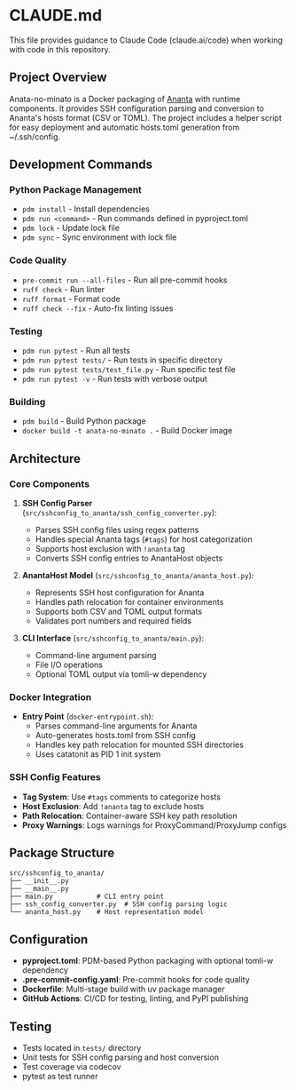 # CLAUDE.md

This file provides guidance to Claude Code (claude.ai/code) when working with code in this repository.

## Project Overview

Anata-no-minato is a Docker packaging of [Ananta](https://github.com/cwt/ananta) with runtime components. It provides SSH configuration parsing and conversion to Ananta's hosts format (CSV or TOML). The project includes a helper script for easy deployment and automatic hosts.toml generation from ~/.ssh/config.

## Development Commands

### Python Package Management
- `pdm install` - Install dependencies
- `pdm run <command>` - Run commands defined in pyproject.toml
- `pdm lock` - Update lock file
- `pdm sync` - Sync environment with lock file

### Code Quality
- `pre-commit run --all-files` - Run all pre-commit hooks
- `ruff check` - Run linter
- `ruff format` - Format code
- `ruff check --fix` - Auto-fix linting issues

### Testing
- `pdm run pytest` - Run all tests
- `pdm run pytest tests/` - Run tests in specific directory
- `pdm run pytest tests/test_file.py` - Run specific test file
- `pdm run pytest -v` - Run tests with verbose output

### Building
- `pdm build` - Build Python package
- `docker build -t anata-no-minato .` - Build Docker image

## Architecture

### Core Components
1. **SSH Config Parser** (`src/sshconfig_to_ananta/ssh_config_converter.py`):
   - Parses SSH config files using regex patterns
   - Handles special Ananta tags (`#tags`) for host categorization
   - Supports host exclusion with `!ananta` tag
   - Converts SSH config entries to AnantaHost objects

2. **AnantaHost Model** (`src/sshconfig_to_ananta/ananta_host.py`):
   - Represents SSH host configuration for Ananta
   - Handles path relocation for container environments
   - Supports both CSV and TOML output formats
   - Validates port numbers and required fields

3. **CLI Interface** (`src/sshconfig_to_ananta/main.py`):
   - Command-line argument parsing
   - File I/O operations
   - Optional TOML output via tomli-w dependency

### Docker Integration
- **Entry Point** (`docker-entrypoint.sh`):
  - Parses command-line arguments for Ananta
  - Auto-generates hosts.toml from SSH config
  - Handles key path relocation for mounted SSH directories
  - Uses catatonit as PID 1 init system

### SSH Config Features
- **Tag System**: Use `#tags` comments to categorize hosts
- **Host Exclusion**: Add `!ananta` tag to exclude hosts
- **Path Relocation**: Container-aware SSH key path resolution
- **Proxy Warnings**: Logs warnings for ProxyCommand/ProxyJump configs

## Package Structure
```
src/sshconfig_to_ananta/
├── __init__.py
├── __main__.py
├── main.py           # CLI entry point
├── ssh_config_converter.py  # SSH config parsing logic
└── ananta_host.py    # Host representation model
```

## Configuration
- **pyproject.toml**: PDM-based Python packaging with optional tomli-w dependency
- **.pre-commit-config.yaml**: Pre-commit hooks for code quality
- **Dockerfile**: Multi-stage build with uv package manager
- **GitHub Actions**: CI/CD for testing, linting, and PyPI publishing

## Testing
- Tests located in `tests/` directory
- Unit tests for SSH config parsing and host conversion
- Test coverage via codecov
- pytest as test runner
